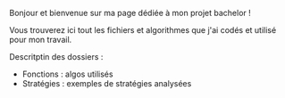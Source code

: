 Bonjour et bienvenue sur ma page dédiée à mon projet bachelor !

Vous trouverez ici tout les fichiers et algorithmes que j'ai codés et utilisé pour mon travail.

Descritptin des dossiers :

- Fonctions : algos utilisés
- Stratégies : exemples de stratégies analysées
